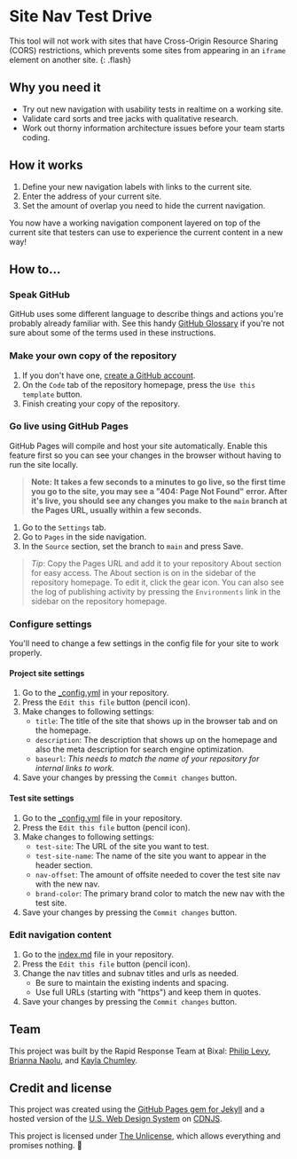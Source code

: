 # Site Nav Test Drive

This tool will not work with sites that have Cross-Origin Resource Sharing (CORS) restrictions, which prevents some sites from appearing in an <code>iframe</code> element on another site.
{: .flash}

## Why you need it

- Try out new navigation with usability tests in realtime on a working site.
- Validate card sorts and tree jacks with qualitative research.
- Work out thorny information architecture issues before your team starts coding.

## How it works
1. Define your new navigation labels with links to the current site.
1. Enter the address of your current site.
1. Set the amount of overlap you need to hide the current navigation.

You now have a working navigation component layered on top of the current site that testers can use to experience the current content in a new way!

## How to…

### Speak GitHub

GitHub uses some different language to describe things and actions you're probably already familiar with. See this handy [GitHub Glossary](https://github.com/Bixal/methods/wiki/GitHub-glossary) if you're not sure about some of the terms used in these instructions.

### Make your own copy of the repository

1. If you don't have one, [create a GitHub account](https://github.com/signup).
1. On the `Code` tab of the repository homepage, press the `Use this template` button.
1. Finish creating your copy of the repository.

### Go live using GitHub Pages

GitHub Pages will compile and host your site automatically. Enable this feature first so you can see your changes in the browser without having to run the site locally.

> **Note: It takes a few seconds to a minutes to go live, so the first time you go to the site, you may see a "404: Page Not Found" error. After it's live, you should see any changes you make to the `main` branch at the Pages URL, usually within a few seconds.**

1. Go to the `Settings` tab.
1. Go to `Pages` in the side navigation.
1. In the `Source` section, set the branch to `main` and press Save.

> *Tip*: Copy the Pages URL and add it to your repository About section for easy access. The About section is on in the sidebar of the repository homepage. To edit it, click the gear icon. You can also see the log of publishing activity by pressing the `Environments` link in the sidebar on the repository homepage.

### Configure settings

You'll need to change a few settings in the config file for your site to work properly.

#### Project site settings

1. Go to the [_config.yml](_config.yml) in your repository.
1. Press the `Edit this file` button (pencil icon).
1. Make changes to following settings:
    - `title`: The title of the site that shows up in the browser tab and on the homepage.
    - `description`: The description that shows up on the homepage and also the meta description for search engine optimization.
    - `baseurl`: *This needs to match the name of your repository for internal links to work.*
1. Save your changes by pressing the `Commit changes` button.

#### Test site settings

1. Go to the [_config.yml](_config.yml) file in your repository.
1. Press the `Edit this file` button (pencil icon).
1. Make changes to following settings:
    - `test-site`: The URL of the site you want to test.
    - `test-site-name`: The name of the site you want to appear in the header section.
    - `nav-offset`: The amount of offsite needed to cover the test site nav with the new nav.
    - `brand-color`: The primary brand color to match the new nav with the test site.
1. Save your changes by pressing the `Commit changes` button.

### Edit navigation content

1. Go to the [index.md](index.md) file in your repository.
1. Press the `Edit this file` button (pencil icon).
1. Change the nav titles and subnav titles and urls as needed.
    - Be sure to maintain the existing indents and spacing.
    - Use full URLs (starting with "https") and keep them in quotes.
1. Save your changes by pressing the `Commit changes` button.

## Team

This project was built by the Rapid Response Team at Bixal: [Philip Levy](https://github.com/pglevy), [Brianna Naolu](https://github.com/bnaolu), and [Kayla Chumley](https://github.com/kbchumley).

## Credit and license
This project was created using the [GitHub Pages gem for Jekyll](https://github.com/github/pages-gem) and a hosted version of the [U.S. Web Design System](https://github.com/uswds/uswds) on [CDNJS](https://cdnjs.com/).

This project is licensed under [The Unlicense](https://github.com/Bixal/uswds-template/blob/main/LICENSE), which allows everything and promises nothing. 🌊
